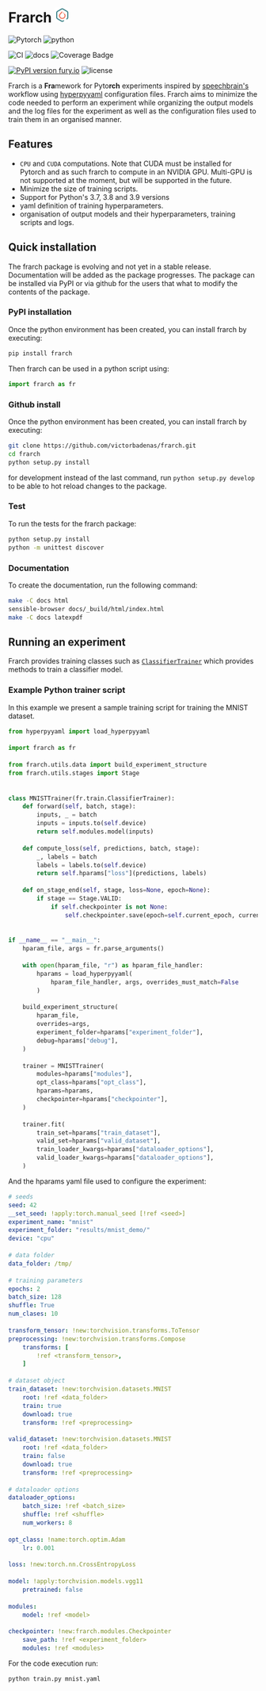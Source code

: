 # Frarch <img src="docs/logo.png" alt="drawing" width="30"/>

![Pytorch](https://img.shields.io/static/v1?label=PyTorch&message=v1.9.1&color=orange&style=flat&logo=pytorch)
![python](https://img.shields.io/pypi/pyversions/frarch?logo=python&style=flat)

![CI](https://github.com/victorbadenas/frarch/actions/workflows/python-app.yml/badge.svg?style=flat)
![docs](https://github.com/victorbadenas/frarch/actions/workflows/docs.yaml/badge.svg?style=flat)
![Coverage Badge](https://img.shields.io/endpoint?url=https://gist.githubusercontent.com/victorbadenas/9b54bd086e121233d2ad9a62d2136258/raw/frarch__heads_master.json&style=flat)


[![PyPI version fury.io](https://badge.fury.io/py/frarch.svg?style=flat)](https://pypi.python.org/pypi/frarch/)
![license](https://img.shields.io/github/license/victorbadenas/frarch?style=flat)

Frarch is a **Fra**mework for Pyto**rch** experiments inspired by [speechbrain's](https://speechbrain.github.io/) workflow using [hyperpyyaml](https://github.com/speechbrain/HyperPyYAML) configuration files. Frarch aims to minimize the code needed to perform an experiment while organizing the output models and the log files for the experiment as well as the configuration files used to train them in an organised manner.

## Features

- `CPU` and `CUDA` computations. Note that CUDA must be installed for Pytorch and as such frarch to compute in an NVIDIA GPU. Multi-GPU is not supported at the moment, but will be supported in the future.
- Minimize the size of training scripts.
- Support for Python's 3.7, 3.8 and 3.9 versions
- yaml definition of training hyperparameters.
- organisation of output models and their hyperparameters, training scripts and logs.

## Quick installation

The frarch package is evolving and not yet in a stable release. Documentation will be added as the package progresses. The package can be installed via PyPI or via github for the users that what to modify the contents of the package.

### PyPI installation

Once the python environment has been created, you can install frarch by executing:

```bash
pip install frarch
```

Then frarch can be used in a python script using:

```python
import frarch as fr
```

### Github install

Once the python environment has been created, you can install frarch by executing:

```bash
git clone https://github.com/victorbadenas/frarch.git
cd frarch
python setup.py install
```

for development instead of the last command, run `python setup.py develop` to be able to hot reload changes to the package.

### Test

To run the tests for the frarch package:

```bash
python setup.py install
python -m unittest discover
```

### Documentation

To create the documentation, run the following command:

```bash
make -C docs html
sensible-browser docs/_build/html/index.html
make -C docs latexpdf
```

## Running an experiment

Frarch provides training classes such as [`ClassifierTrainer`](https://victorbadenas.github.io/frarch/source/packages/frarch.train.classifier_trainer.html) which provides methods to train a classifier model.

### Example Python trainer script

In this example we present a sample training script for training the MNIST dataset.

```python
from hyperpyyaml import load_hyperpyyaml

import frarch as fr

from frarch.utils.data import build_experiment_structure
from frarch.utils.stages import Stage


class MNISTTrainer(fr.train.ClassifierTrainer):
    def forward(self, batch, stage):
        inputs, _ = batch
        inputs = inputs.to(self.device)
        return self.modules.model(inputs)

    def compute_loss(self, predictions, batch, stage):
        _, labels = batch
        labels = labels.to(self.device)
        return self.hparams["loss"](predictions, labels)

    def on_stage_end(self, stage, loss=None, epoch=None):
        if stage == Stage.VALID:
            if self.checkpointer is not None:
                self.checkpointer.save(epoch=self.current_epoch, current_step=self.step)


if __name__ == "__main__":
    hparam_file, args = fr.parse_arguments()

    with open(hparam_file, "r") as hparam_file_handler:
        hparams = load_hyperpyyaml(
            hparam_file_handler, args, overrides_must_match=False
        )

    build_experiment_structure(
        hparam_file,
        overrides=args,
        experiment_folder=hparams["experiment_folder"],
        debug=hparams["debug"],
    )

    trainer = MNISTTrainer(
        modules=hparams["modules"],
        opt_class=hparams["opt_class"],
        hparams=hparams,
        checkpointer=hparams["checkpointer"],
    )

    trainer.fit(
        train_set=hparams["train_dataset"],
        valid_set=hparams["valid_dataset"],
        train_loader_kwargs=hparams["dataloader_options"],
        valid_loader_kwargs=hparams["dataloader_options"],
    )
```

And the hparams yaml file used to configure the experiment:

```yaml
# seeds
seed: 42
__set_seed: !apply:torch.manual_seed [!ref <seed>]
experiment_name: "mnist"
experiment_folder: "results/mnist_demo/"
device: "cpu"

# data folder
data_folder: /tmp/

# training parameters
epochs: 2
batch_size: 128
shuffle: True
num_clases: 10

transform_tensor: !new:torchvision.transforms.ToTensor
preprocessing: !new:torchvision.transforms.Compose
    transforms: [
        !ref <transform_tensor>,
    ]

# dataset object
train_dataset: !new:torchvision.datasets.MNIST
    root: !ref <data_folder>
    train: true
    download: true
    transform: !ref <preprocessing>

valid_dataset: !new:torchvision.datasets.MNIST
    root: !ref <data_folder>
    train: false
    download: true
    transform: !ref <preprocessing>

# dataloader options
dataloader_options:
    batch_size: !ref <batch_size>
    shuffle: !ref <shuffle>
    num_workers: 8

opt_class: !name:torch.optim.Adam
    lr: 0.001

loss: !new:torch.nn.CrossEntropyLoss

model: !apply:torchvision.models.vgg11
    pretrained: false

modules:
    model: !ref <model>

checkpointer: !new:frarch.modules.Checkpointer
    save_path: !ref <experiment_folder>
    modules: !ref <modules>

```

For the code execution run:

```bash
python train.py mnist.yaml
```
